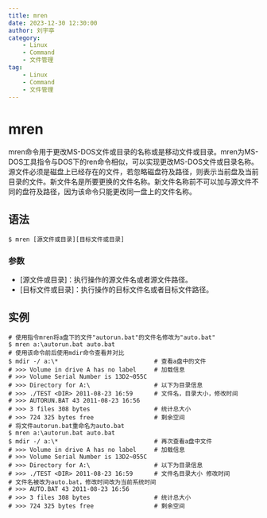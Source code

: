 ```yaml
---
title: mren
date: 2023-12-30 12:30:00
author: 刘宇亭
category:
    - Linux
    - Command
    - 文件管理
tag:
    - Linux
    - Command
    - 文件管理
---
```

# mren

mren命令用于更改MS-DOS文件或目录的名称或是移动文件或目录。mren为MS-DOS工具指令与DOS下的ren命令相似，可以实现更改MS-DOS文件或目录名称。源文件必须是磁盘上已经存在的文件，若忽略磁盘符及路径，则表示当前盘及当前目录的文件。新文件名是所要更换的文件名称。新文件名称前不可以加与源文件不同的盘符及路径，因为该命令只能更改同一盘上的文件名称。

## 语法

```shell
$ mren [源文件或目录][目标文件或目录]
```

### 参数

- [源文件或目录]：执行操作的源文件名或者源文件路径。
- [目标文件或目录]：执行操作的目标文件名或者目标文件路径。

## 实例

```shell
# 使用指令mren将a盘下的文件"autorun.bat"的文件名修改为"auto.bat"
$ mren a:\autorun.bat auto.bat
# 使用该命令前后使用mdir命令查看并对比
$ mdir -/ a:\*                           # 查看a盘中的文件
# >>> Volume in drive A has no label     # 加载信息
# >>> Volume Serial Number is 13D2~055C
# >>> Directory for A:\                  # 以下为目录信息
# >>> ./TEST <DIR> 2011-08-23 16:59      # 文件名，目录大小，修改时间
# >>> AUTORUN.BAT 43 2011-08-23 16:56
# >>> 3 files 308 bytes                  # 统计总大小
# >>> 724 325 bytes free                 # 剩余空间
# 将文件autorun.bat重命名为auto.bat
$ mren a:\autorun.bat auto.bat
$ mdir -/ a:\*                           # 再次查看a盘中文件
# >>> Volume in drive A has no label     # 加载信息
# >>> Volume Serial Number is 13D2~055C
# >>> Directory for A:\                  # 以下为目录信息
# >>> ./TEST <DIR> 2011-08-23 16:59      # 文件名目录大小 修改时间
# 文件名被改为auto.bat，修改时间改为当前系统时间
# >>> AUTO.BAT 43 2011-08-23 16:56
# >>> 3 files 308 bytes                  # 统计总大小
# >>> 724 325 bytes free                 # 剩余空间
```

